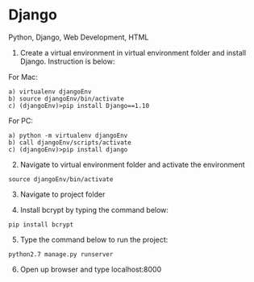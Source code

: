 # Django
Python, Django, Web Development, HTML

1) Create a virtual environment in virtual environment folder and install Django. Instruction is below:

For Mac: 
```
a) virtualenv djangoEnv
b) source djangoEnv/bin/activate
c) (djangoEnv)>pip install Django==1.10
```

For PC: 
```
a) python -m virtualenv djangoEnv
b) call djangoEnv/scripts/activate
c) (djangoEnv)>pip install django
```

2) Navigate to virtual environment folder and activate the environment
  ```
  source djangoEnv/bin/activate
  ```
3) Navigate to project folder 

4) Install bcrypt by typing the command below:
```
pip install bcrypt
```

5) Type the command below to run the project:
```
python2.7 manage.py runserver
```

6) Open up browser and type localhost:8000

